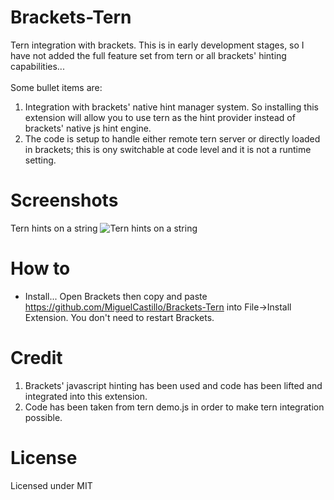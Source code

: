 Brackets-Tern
=============

Tern integration with brackets.  This is in early development stages, so I have not added the full feature set from tern or all brackets' hinting capabilities...<br><br>
Some bullet items are:

1. Integration with brackets' native hint manager system. So installing this extension will allow you to use tern as the hint provider instead of brackets' native js hint engine.
2. The code is setup to handle either remote tern server or directly loaded in brackets; this is ony switchable at code level and it is not a runtime setting.

Screenshots
=============
Tern hints on a string
![Tern hints on a string](https://raw.github.com/wiki/MiguelCastillo/Brackets-Tern/images/HintTypes.png)


How to
=============

* Install... Open Brackets then copy and paste https://github.com/MiguelCastillo/Brackets-Tern into File->Install Extension.  You don't need to restart Brackets.


Credit
=============

1. Brackets' javascript hinting has been used and code has been lifted and integrated into this extension.<br>
2. Code has been taken from tern demo.js in order to make tern integration possible.<br>


License
=============

Licensed under MIT
